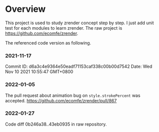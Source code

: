 # Overview
This project is used to study zrender concept step by step. I just add unit test for each modules to learn zrender.
The raw project is https://github.com/ecomfe/zrender.

The referenced code version as following.

### 2021-11-17
Commit ID: d6a3c4e9364e50eadf71153caf338c00b00d7542
Date: Wed Nov 10 2021 10:55:47 GMT+0800

### 2022-01-05
The pull request about animation bug on `style.strokePercent` was accepted.
https://github.com/ecomfe/zrender/pull/867


### 2022-01-27
Code diff 0b246a38..43eb0935 in raw repository.